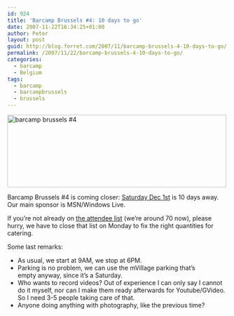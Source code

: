```yaml
---
id: 924
title: 'Barcamp Brussels #4: 10 days to go'
date: 2007-11-22T16:34:25+01:00
author: Peter
layout: post
guid: http://blog.forret.com/2007/11/barcamp-brussels-4-10-days-to-go/
permalink: /2007/11/22/barcamp-brussels-4-10-days-to-go/
categories:
  - barcamp
  - Belgium
tags:
  - barcamp
  - barcampbrussels
  - brussels
---
```

[<img loading="lazy" width="500" src="http://farm3.static.flickr.com/2137/2054420483_e0bedc98f9.jpg" alt="barcamp brussels #4" height="165" />](http://www.flickr.com/photos/pforret/2054420483/ "barcamp brussels #4 by PeterForret, on Flickr")

Barcamp Brussels #4 is coming closer: [Saturday Dec 1st](http://www.barcamp.be/blog/2007/11/08/barcamp-4-dec-1-at-mvillage/) is 10 days away. Our main sponsor is MSN/Windows Live.

If you&#8217;re not already on [the attendee list](http://barcampbrussels.wikispaces.com/BarcampBrussels4) (we&#8217;re around 70 now), please hurry, we have to close that list on Monday to fix the right quantities for catering.

Some last remarks:

  * As usual, we start at 9AM, we stop at 6PM. 
  * Parking is no problem, we can use the mVillage parking that&#8217;s empty anyway, since it&#8217;s a Saturday. 
  * Who wants to record videos? Out of experience I can only say I cannot do it myself, nor can I make them ready afterwards for Youtube/GVideo. So I need 3-5 people taking care of that.
  * Anyone doing anything with photography, like the previous time?